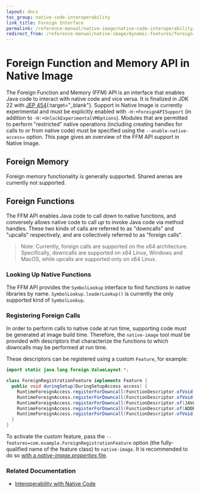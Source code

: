 ```yaml
---
layout: docs
toc_group: native-code-interoperability
link_title: Foreign Interface
permalink: /reference-manual/native-image/native-code-interoperability/foreign-interface/
redirect_from: /reference-manual/native-image/dynamic-features/foreign-interface/
---
```


# Foreign Function and Memory API in Native Image

The Foreign Function and Memory (FFM) API is an interface that enables Java code to interact with native code and vice versa.
It is finalized in JDK 22 with [JEP 454](https://openjdk.org/jeps/454){:target="_blank"}.
Support in Native Image is currently experimental and must be explicitly enabled with `-H:+ForeignAPISupport` (in addition to `-H:+UnlockExperimentalVMOptions`).
Modules that are permitted to perform "restricted" native operations (including creating handles for calls to or from native code) must be specified using the `--enable-native-access=` option.
This page gives an overview of the FFM API support in Native Image.

## Foreign Memory

Foreign memory functionality is generally supported. 
Shared arenas are currently not supported.

## Foreign Functions

The FFM API enables Java code to call _down_ to native functions, and conversely allows native code to call _up_ to invoke Java code via method handles.
These two kinds of calls are referred to as "downcalls" and "upcalls" respectively, and are collectively referred to as "foreign calls".

> Note: Currently, foreign calls are supported on the x64 architecture.
> Specifically, downcalls are supported on x64 Linux, Windows and MacOS, while upcalls are supported only on x64 Linux.

### Looking Up Native Functions

The FFM API provides the `SymbolLookup` interface to find functions in native libraries by name.
`SymbolLookup.loaderLookup()` is currently the only supported kind of `SymbolLookup`.

### Registering Foreign Calls

In order to perform calls to native code at run time, supporting code must be generated at image build time.
Therefore, the `native-image` tool must be provided with descriptors that characterize the functions to which downcalls may be performed at run time.

These descriptors can be registered using a custom `Feature`, for example:
```java
import static java.lang.foreign.ValueLayout.*;

class ForeignRegistrationFeature implements Feature { 
  public void duringSetup(DuringSetupAccess access) {
    RuntimeForeignAccess.registerForDowncall(FunctionDescriptor.ofVoid());
    RuntimeForeignAccess.registerForDowncall(FunctionDescriptor.ofVoid(), Linker.Option.isTrivial());
    RuntimeForeignAccess.registerForDowncall(FunctionDescriptor.of(JAVA_INT, JAVA_INT, JAVA_INT));
    RuntimeForeignAccess.registerForDowncall(FunctionDescriptor.of(ADDRESS, JAVA_INT, JAVA_INT), Linker.Option.firstVariadicArg(1));
    RuntimeForeignAccess.registerForDowncall(FunctionDescriptor.ofVoid(JAVA_INT), Linker.Option.captureCallState("errno"));
  }
}
```
To activate the custom feature, pass the `--features=com.example.ForeignRegistrationFeature` option (the fully-qualified name of the feature class) to `native-image`.
It is recommended to do so [with a _native-image.properties_ file](BuildConfiguration.md#embed-a-configuration-file).

### Related Documentation

- [Interoperability with Native Code](InteropWithNativeCode.md)